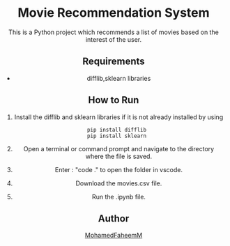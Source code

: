 <header>

<!--
  <<< Author notes: Course header >>>
  Read <https://skills.github.com/quickstart> for more information about how to build courses using this template.
  Include a 1280×640 image, course name in sentence case, and a concise description in emphasis.
  In your repository settings: enable template repository, add your 1280×640 social image, auto delete head branches.
  Next to "About", add description & tags; disable releases, packages, & environments.
  Add your open source license, GitHub uses the MIT license.
-->

# **Movie Recommendation System**
This is a Python project which recommends a list of movies based on the interest of the user.

## **Requirements**
- difflib,sklearn libraries

## **How to Run**
1. Install the difflib and sklearn libraries if it is not already installed by using
``` 
  pip install difflib
  pip install sklearn
```
2. Open a terminal or command prompt and navigate to the directory where the file is saved.

3. Enter : "code ." to open the folder in vscode.

4. Download the movies.csv file.

5. Run the .ipynb file.

## **Author**
[MohamedFaheemM](https://github.com/MohamedFaheemM)

</footer>
